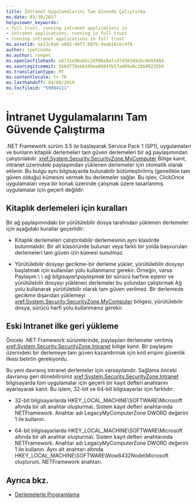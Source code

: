 ```yaml
---
title: İntranet Uygulamalarını Tam Güvende Çalıştırma
ms.date: 03/30/2017
helpviewer_keywords:
- full trust, running intranet applications in
- intranet applications, running in full trust
- running intranet applications in full trust
ms.assetid: ee13c0a8-ab02-49f7-b8fb-9eab16c6c4f0
author: rpetrusha
ms.author: ronpet
ms.openlocfilehash: e8731e90a66c20f06e8afcd7458349cbc0b93484
ms.sourcegitcommit: 5b6d778ebb269ee6684fb57ad69a8c28b06235b9
ms.translationtype: MT
ms.contentlocale: tr-TR
ms.lasthandoff: 04/08/2019
ms.locfileid: "59084111"
---
```

# <a name="running-intranet-applications-in-full-trust"></a>İntranet Uygulamalarını Tam Güvende Çalıştırma
.NET Framework sürüm 3.5 ile başlayarak Service Pack 1 (SP1), uygulamaları ve bunların kitaplık derlemeleri tam güven derlemeleri bir ağ paylaşımından çalıştırılabilir. <xref:System.Security.SecurityZone.MyComputer> Bölge kanıt, intranet üzerindeki paylaşımdan yüklenen derlemeler için otomatik olarak eklenir. Bu bulgu aynı bilgisayarda bulunabilir bütünleştirilmiş (genellikle tam güven olduğu) kümesini vermek bu derlemeler sağlar. Bu işlev, ClickOnce uygulamaları veya bir konak üzerinde çalışmak üzere tasarlanmış uygulamalar için geçerli değildir.  
  
## <a name="rules-for-library-assemblies"></a>Kitaplık derlemeleri için kuralları  
 Bir ağ paylaşımındaki bir yürütülebilir dosya tarafından yüklenen derlemeler için aşağıdaki kurallar geçerlidir:  
  
-   Kitaplık derlemeleri çalıştırılabilir derlemesinin aynı klasörde bulunmalıdır. Bir alt klasöründe bulunan veya farklı bir yolda başvurulan derlemeleri tam güven izin kümesi sunulmaz.  
  
-   Yürütülebilir dosyayı gecikme-bir derleme yükler, yürütülebilir dosyayı başlatmak için kullanılan yolu kullanmanız gerekir. Örneğin, varsa Paylaşım \\ \\ *ağ bilgisayar*\\*paylaşmak* bir sürücü harfine eşlenir ve yürütülebilir dosyayı yüklenen derlemeler bu yolundan çalıştırmak Ağ yolu kullanarak yürütülebilir olarak tam güven verilmez. Bir derlemede gecikme dışarıdan yüklemeyi <xref:System.Security.SecurityZone.MyComputer> bölgesi, yürütülebilir dosya, sürücü harfi yolu kullanmanız gerekir.  
  
## <a name="restoring-the-former-intranet-policy"></a>Eski Intranet ilke geri yükleme  
 Önceki .NET Framework sürümlerinde, paylaşılan derlemeler verilmiş <xref:System.Security.SecurityZone.Intranet> bölge kanıt. Bir paylaşımı üzerindeki bir derlemeye tam güven kazandırmak için kod erişimi güvenlik ilkesi belirtin gerekiyordu.  
  
 Bu yeni davranış intranet derlemeler için varsayılandır. Sağlama önceki davranışı geri dönebilirsiniz <xref:System.Security.SecurityZone.Intranet> bilgisayarda tüm uygulamalar için geçerli bir kayıt defteri anahtarını ayarlayarak kanıt. Bu işlem, 32-bit ve 64-bit bilgisayarlar için farklıdır:  
  
-   32-bit bilgisayarlarda HKEY_LOCAL_MACHINE\SOFTWARE\Microsoft altında bir alt anahtar oluşturma\\. Sistem kayıt defteri anahtarında NETFramework. Anahtar adı LegacyMyComputerZone DWORD değerini 1 ile kullanın.  
  
-   64-bit bilgisayarlarda HKEY_LOCAL_MACHINE\SOFTWARE\Microsoft altında bir alt anahtar oluşturma\\. Sistem kayıt defteri anahtarında NETFramework. Anahtar adı LegacyMyComputerZone DWORD değerini 1 ile kullanın. Aynı alt anahtarı altında HKEY_LOCAL_MACHINE\SOFTWARE\Wow6432Node\Microsoft oluşturun\\. NETFramework anahtarı.  
  
## <a name="see-also"></a>Ayrıca bkz.

- [Derlemelerle Programlama](../../../docs/framework/app-domains/programming-with-assemblies.md)
